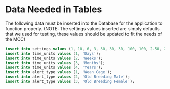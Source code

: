 # Data Needed in Tables

The following data must be inserted into the Database for the application to function properly. 
(NOTE: The settings values inserted are simply defaults that we used for testing, these values should be updated to fit the needs of the MCC)

```sql
insert into settings values (1, 10, 6, 3, 30, 30, 30, 100, 100, 2.50, 2.50, 2.50, 30, 30, 30, 30, 1, 1, 1, 1, 1, 1, 1, 1, 1, 1, 2, 3, 4, 5, 6);
insert into time_units values (1, 'Days');
insert into time_units values (2, 'Weeks');
insert into time_units values (3, 'Months');
insert into time_units values (4, 'Years');
insert into alert_type values (1, 'Wean Cage');
insert into alert_type values (2, 'Old Breeding Male');
insert into alert_type values (3, 'Old Breeding Female');
```
